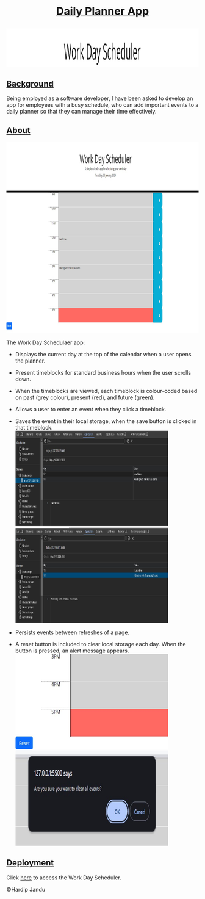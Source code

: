 # <p align="center"><ins>Daily Planner App</ins></p>

<p align="center">
  <img width="100%" height="100" src="https://github.com/HJandu/daily_planner_app/blob/main/images/banner.jpg">
</p>

## <ins>Background</ins>
Being employed as a software developer, I have been asked to develop an app for employees with a busy schedule, who can add important events to a daily planner so that they can manage their time effectively. 
 
## <ins>About</ins>
<p align="center">
  <img width="100%" height="500" src="https://github.com/HJandu/daily_planner_app/blob/main/images/front_screen.jpg">
</p>

The Work Day Schedulaer app:

* Displays the current day at the top of the calendar when a user opens the planner.

* Present timeblocks for standard business hours when the user scrolls down.

* When the timeblocks are viewed, each timeblock is colour-coded based on past (grey colour), present (red), and future (green).

* Allows a user to enter an event when they click a timeblock.

* Saves the event in their local storage, when the save button is clicked in that timeblock. <br>
  <img width="400" height="250" src="https://github.com/HJandu/daily_planner_app/blob/main/images/console_1.jpg"> <img width="400" height="250" src="https://github.com/HJandu/daily_planner_app/blob/main/images/console_2.jpg">
  <br>

* Persists events between refreshes of a page.
  
* A reset button is included to clear local storage each day. When the button is pressed, an alert message appears. <br>
  <img width="400" height="250" src="https://github.com/HJandu/daily_planner_app/blob/main/images/reset_button.jpg">
  <img width="400" height="250" src="https://github.com/HJandu/daily_planner_app/blob/main/images/alert_box.jpg">

## <ins>Deployment</ins>

Click [here](https://hjandu.github.io/daily_planner_app/) to access the Work Day Scheduler. 

&copy;Hardip Jandu

